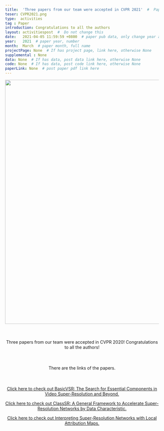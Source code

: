 ```yaml
---
title:  'Three papers from our team were accepted in CVPR 2021'  #  Paper title, covered by ''
teser: CVPR2021.png
type:  activities
tag : Paper
introduction: Congratulations to all the authors
layout: activitiespost  #  Do not change this
date:   2021-04-05 11:59:59 +0800  # paper pub data, only change year and month according to this format
year:   2021  # paper year, number
month:  March  # paper month, full name
projectPage: None  # If has project page, link here, otherwise None
supplemental : None
data: None  # If has data, post data link here, otherwise None
code: None  # If has data, post code link here, otherwise None
paperLink: None  # post paper pdf link here
---
```


<center><img src="http://xpixel.group/images/activities/CVPR2021.png" width = "800" height = "auto"  /></center>

&nbsp;
&nbsp;
<center>
<p style="font-size:20px;width:100%;text-align:left" >

Three papers from our team were accepted in CVPR 2020! Congratulations to all the authors!

</p>
</center>
&nbsp;

<center>
<p style="font-size:20px;width:100%;text-align:left" >

There are the links of the papers.

</p>
</center>
&nbsp;


<center>
<p style="font-size:20px;width:100%;text-align:left" >

<a href="http://xpixel.group/2021/03/23/BasicVSR-The-Search-for-Essential-Components-in-Video-Super-Resolution-and-Beyond.html"><font class="text-primary">Click here to check out BasicVSR: The Search for Essential Components in Video Super-Resolution and Beyond.</font></a>
<br>

<a href="http://xpixel.group/2021/03/23/ClassSR-A-General-Framework-to-Accelerate-Super-Resolution-Networks-by-Data-Characteristic.html"><font class="text-primary">Click here to check out ClassSR: A General Framework to Accelerate Super-Resolution Networks by Data Characteristic.</font></a>
<br>

<a href="http://xpixel.group/2021/03/23/Interpreting-Super-Resolution-Networks-with-Local-Attribution-Maps.html"><font class="text-primary">Click here to check out Interpreting Super-Resolution Networks with Local Attribution Maps.</font></a>
</p>

</center>
